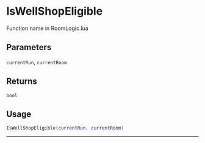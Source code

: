 # IsWellShopEligible
Function name in RoomLogic.lua
## Parameters
`currentRun`, `currentRoom`
## Returns
`bool`
## Usage
```lua
IsWellShopEligible(currentRun, currentRoom)
```
---
